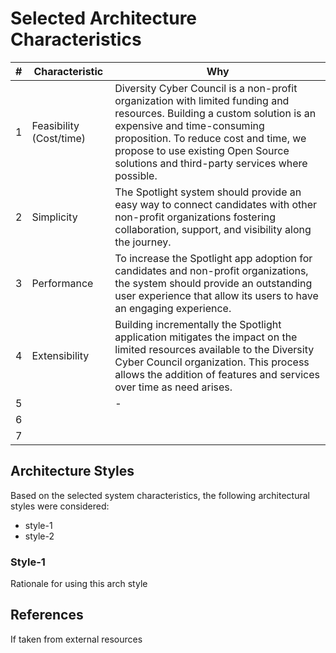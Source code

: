 # Selected Architecture Characteristics

#|Characteristic|Why
-----|--------------|---
1|Feasibility (Cost/time)| Diversity Cyber Council is a non-profit organization with limited funding and resources. Building a custom solution is an expensive and time-consuming proposition. To reduce cost and time, we propose to use existing Open Source solutions and third-party services where possible.
2|Simplicity| The Spotlight system should provide an easy way to connect candidates with other non-profit organizations fostering collaboration, support, and visibility along the journey. 
3|Performance| To increase the Spotlight app adoption for candidates and non-profit organizations, the system should provide an outstanding user experience that allow its users to have an engaging experience. 
4|Extensibility| Building incrementally the Spotlight application mitigates the impact on the limited resources available to the Diversity Cyber Council organization. This process allows the addition of features and services over time as need arises.
5|| -
6||
7||


## Architecture Styles

Based on the selected system characteristics, the following architectural styles were considered:
* style-1
* style-2

### Style-1
Rationale for using this arch style

## References
If taken from external resources